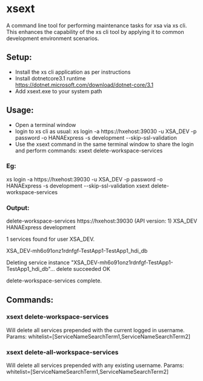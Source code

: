 # xsext
A command line tool for performing maintenance tasks for xsa via xs cli. This enhances the capability of the xs cli tool by applying it to common development environment scenarios.


## Setup:
* Install the xs cli application as per instructions
* Install dotnetcore3.1 runtime https://dotnet.microsoft.com/download/dotnet-core/3.1
* Add xsext.exe to your system path

## Usage:
* Open a terminal window
* login to xs cli as usual: xs login -a https://hxehost:39030 -u XSA_DEV -p password -o HANAExpress -s development --skip-ssl-validation
* Use the xsext command in the same terminal window to share the login and perform commands: xsext delete-workspace-services

### Eg:

xs login -a https://hxehost:39030 -u XSA_DEV -p password -o HANAExpress -s development --skip-ssl-validation
xsext delete-workspace-services

### Output:

delete-workspace-services
https://hxehost:39030 (API version: 1)
XSA_DEV
HANAExpress
development

1 services found for user XSA_DEV.

XSA_DEV-mh6o91onz1rdnfgf-TestApp1-TestApp1_hdi_db

Deleting service instance "XSA_DEV-mh6o91onz1rdnfgf-TestApp1-TestApp1_hdi_db"...
  delete succeeded
OK



delete-workspace-services complete.



## Commands:

### xsext delete-workspace-services
Will delete all services prepended with the current logged in username.
Params:
whitelist=[ServiceNameSearchTerm1,ServiceNameSearchTerm2]

### xsext delete-all-workspace-services
Will delete all services prepended with any existing username.
Params:
whitelist=[ServiceNameSearchTerm1,ServiceNameSearchTerm2]



